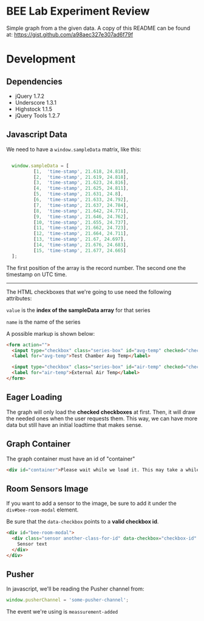 BEE Lab Experiment Review
===

Simple graph from a the given data. A copy of this README can be found at: https://gist.github.com/a98aec327e307ad6f79f

Development
===

Dependencies
---

* jQuery 1.7.2
* Underscore 1.3.1
* Highstock 1.1.5
* jQuery Tools 1.2.7

Javascript Data
---

We need to have a `window.sampleData` matrix, like this:

```javascript

  window.sampleData = [
          [1,  'time-stamp', 21.618, 24.818],
          [2,  'time-stamp', 21.619, 24.818],
          [3,  'time-stamp', 21.623, 24.816],
          [4,  'time-stamp', 21.625, 24.811],
          [5,  'time-stamp', 21.631, 24.8],
          [6,  'time-stamp', 21.633, 24.792],
          [7,  'time-stamp', 21.637, 24.784],
          [8,  'time-stamp', 21.642, 24.771],
          [9,  'time-stamp', 21.646, 24.762],
          [10, 'time-stamp', 21.655, 24.737],
          [11, 'time-stamp', 21.662, 24.723],
          [12, 'time-stamp', 21.664, 24.711],
          [13, 'time-stamp', 21.67, 24.697],
          [14, 'time-stamp', 21.676, 24.683],
          [15, 'time-stamp', 21.677, 24.665]
  ];
```

The first position of the array is the record number. The second one the timestamp on UTC time.

---

The HTML checkboxes that we're going to use need the following attributes:

  `value` is the **index of the sampleData array** for that series

  `name` is the name of the series

A possible markup is shown below:

```html
<form action="">
  <input type="checkbox" class="series-box" id="avg-temp" checked="checked" value="1" name="Test Chamber Avg Temp"/>
  <label for="avg-temp">Test Chamber Avg Temp</label>

  <input type="checkbox" class="series-box" id="air-temp" checked="checked" value="2" name="External Air Temp" />
  <label for="air-temp">External Air Temp</label>
</form>
```

Eager Loading
---

The graph will only load the **checked checkboxes** at first. Then, it will draw the needed ones when the user requests them. This way, we can have more data but still have an initial loadtime that makes sense.

Graph Container
---

The graph container must have an id of "container"

```html
<div id="container">Please wait while we load it. This may take a while.</div>
```

Room Sensors Image
---

If you want to add a sensor to the image, be sure to add it under the `div#bee-room-modal` element.

Be sure that the `data-checkbox` points to a **valid checkbox id**.

```html
<div id="bee-room-modal">
  <div class="sensor another-class-for-id" data-checkbox="checkbox-id" title="tooltip">
    Sensor text
  </div>
</div>
```


## Pusher

In javascript, we'll be reading the Pusher channel from:

```javascript
window.pusherChannel = 'some-pusher-channel';
```

The event we're using is `meassurement-added`

